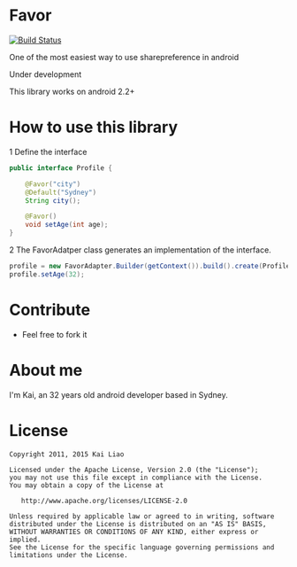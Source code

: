 Favor
=======
[![Build Status](https://travis-ci.org/soarcn/Favor.svg)](https://travis-ci.org/soarcn/Favor)

One of the most easiest way to use sharepreference in android

Under development

This library works on android 2.2+

How to use this library
======

1 Define the interface

```java 
public interface Profile {

    @Favor("city")
    @Default("Sydney")
    String city();

    @Favor()
    void setAge(int age);
}
```

2 The FavorAdatper class generates an implementation of the interface.

```java 
profile = new FavorAdapter.Builder(getContext()).build().create(Profile.class);
profile.setAge(32);
```



Contribute
=======

- Feel free to fork it

About me
=======

I'm Kai, an 32 years old android developer based in Sydney.


License
=======

    Copyright 2011, 2015 Kai Liao

    Licensed under the Apache License, Version 2.0 (the "License");
    you may not use this file except in compliance with the License.
    You may obtain a copy of the License at

       http://www.apache.org/licenses/LICENSE-2.0

    Unless required by applicable law or agreed to in writing, software
    distributed under the License is distributed on an "AS IS" BASIS,
    WITHOUT WARRANTIES OR CONDITIONS OF ANY KIND, either express or implied.
    See the License for the specific language governing permissions and
    limitations under the License.

